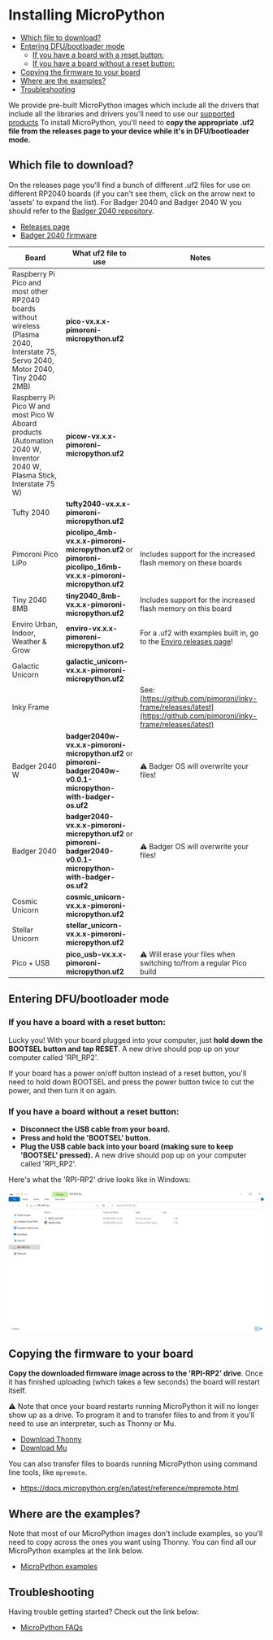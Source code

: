 # Installing MicroPython  <!-- omit in toc -->

- [Which file to download?](#which-file-to-download)
- [Entering DFU/bootloader mode](#entering-dfubootloader-mode)
  - [If you have a board with a reset button:](#if-you-have-a-board-with-a-reset-button)
  - [If you have a board without a reset button:](#if-you-have-a-board-without-a-reset-button)
- [Copying the firmware to your board](#copying-the-firmware-to-your-board)
- [Where are the examples?](#where-are-the-examples)
- [Troubleshooting](#troubleshooting)

We provide pre-built MicroPython images which include all the drivers that include all the libraries and drivers you'll need to use our [supported products](https://github.com/pimoroni/pimoroni-pico#supported-products) To install MicroPython, you'll need to **copy the appropriate .uf2 file from the releases page to your device while it's in DFU/bootloader mode.**

## Which file to download?

On the releases page you'll find a bunch of different .uf2 files for use on different RP2040 boards (if you can't see them, click on the arrow next to 'assets' to expand the list). For Badger 2040 and Badger 2040 W you should refer to the [Badger 2040 repository](https://github.com/pimoroni/badger2040/).

- [Releases page](https://github.com/pimoroni/pimoroni-pico/releases)
- [Badger 2040 firmware](https://github.com/pimoroni/badger2040/releases)

| Board                                                        | What uf2 file to use                                         | Notes                                                        |
| ------------------------------------------------------------ | ------------------------------------------------------------ | ------------------------------------------------------------ |
| Raspberry Pi Pico and most other RP2040 boards without wireless (Plasma 2040, Interstate 75, Servo 2040, Motor 2040, Tiny 2040 2MB) | **pico-vx.x.x-pimoroni-micropython.uf2**                     |                                                              |
| Raspberry Pi Pico W and most Pico W Aboard products (Automation 2040 W, Inventor 2040 W, Plasma Stick, Interstate 75 W) | **picow-vx.x.x-pimoroni-micropython.uf2**                    |                                                              |
| Tufty 2040                                                   | **tufty2040-vx.x.x-pimoroni-micropython.uf2**                |                                                              |
| Pimoroni Pico LiPo                                           | **picolipo_4mb-vx.x.x-pimoroni-micropython.uf2** or **pimoroni-picolipo_16mb-vx.x.x-pimoroni-micropython.uf2** | Includes support for the increased flash memory on these boards |
| Tiny 2040 8MB                                                | **tiny2040_8mb-vx.x.x-pimoroni-micropython.uf2**                 | Includes support for the increased flash memory on this board |
| Enviro Urban, Indoor, Weather & Grow                         | **enviro-vx.x.x-pimoroni-micropython.uf2**             | For a .uf2 with examples built in, go to the [Enviro releases page](https://github.com/pimoroni/enviro/releases)! |
| Galactic Unicorn                                             | **galactic_unicorn-vx.x.x-pimoroni-micropython.uf2**   |                                                              |
| Inky Frame                                                   |  | See: [https://github.com/pimoroni/inky-frame/releases/latest](https://github.com/pimoroni/inky-frame/releases/latest) |
| Badger 2040 W                                                | **badger2040w-vx.x.x-pimoroni-micropython.uf2** or **pimoroni-badger2040w-v0.0.1-micropython-with-badger-os.uf2** | :warning: Badger OS will overwrite your files!
| Badger 2040                                                  | **badger2040-vx.x.x-pimoroni-micropython.uf2** or  **pimoroni-badger2040-v0.0.1-micropython-with-badger-os.uf2** | :warning: Badger OS will overwrite your files!
| Cosmic Unicorn                                               | **cosmic_unicorn-vx.x.x-pimoroni-micropython.uf2**     |                                                              |
| Stellar Unicorn                                               | **stellar_unicorn-vx.x.x-pimoroni-micropython.uf2**     |                                                              |
| Pico + USB | **pico_usb-vx.x.x-pimoroni-micropython.uf2** | :warning: Will erase your files when switching to/from a regular Pico build

## Entering DFU/bootloader mode

### If you have a board with a reset button:

Lucky you! With your board plugged into your computer, just **hold down the BOOTSEL button and tap RESET**. A  new drive should pop up on your computer called 'RPI_RP2'. 

If your board has a power on/off button instead of a reset button, you'll need to hold down BOOTSEL and press the power button twice to cut the power, and then turn it on again.

### If you have a board without a reset button:

- **Disconnect the USB cable from your board.**
- **Press and hold the 'BOOTSEL'  button.**
- **Plug the USB cable back into your board (making sure to keep 'BOOTSEL' pressed).** A new drive should pop up on your computer called 'RPI_RP2'. 

Here's what the 'RPI-RP2' drive looks like in Windows:

![Screenshot showing the RPI-RP2 drive](dfu_mode.png)

## Copying the firmware to your board

**Copy the downloaded firmware image across to the 'RPI-RP2' drive**. Once it has finished uploading (which takes a few seconds) the board will restart itself.

⚠ Note that once your board restarts running MicroPython it will no longer show up as a drive. To program it and to transfer files to and from it you'll need to use an interpreter, such as Thonny or Mu.

- [Download Thonny](https://thonny.org/)
- [Download Mu](https://codewith.mu/)

You can also transfer files to boards running MicroPython using command line tools, like `mpremote`.

- https://docs.micropython.org/en/latest/reference/mpremote.html

## Where are the examples?

Note that most of our MicroPython images don't include examples, so you'll need to copy across the ones you want using Thonny. You can find all our MicroPython examples at the link below.

- [MicroPython examples](https://github.com/pimoroni/pimoroni-pico/tree/main/micropython/examples)

## Troubleshooting

Having trouble getting started? Check out the link below:

- [MicroPython FAQs](faqs-micropython.md)
